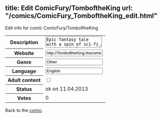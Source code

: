 title: Edit ComicFury/TomboftheKing
url: "/comics/ComicFury_TomboftheKing_edit.html"
---
Edit info for comic ComicFury/TomboftheKing

<form name="comic" action="http://gaepostmail.appengine.com/comic" name="post">
<table class="comicinfo">
<tr>
<th>Description</th><td><textarea name="description">Epic fantasy tale with a spin of sci-fi action. Similar to Lord of the Rings, Indiana Jones and Stargate all thrown together. Greed and corruption are the motivating factor behind the quest to unlock the secrets of an ancient map written in a language unknown to the current inhabitants of the land....only one man has been able to decipher the symbols, Lexus Doctramius.</textarea></td>
</tr>
<tr>
<th>Website</th><td><input type="text" name="url" value="http://TomboftheKing.thecomicseries.com/"/></td>
</tr>
<tr>
<th>Genre</th><td><input type="text" name="genre" value="Other"/></td>
</tr>
<tr>
<th>Language</th><td><input type="text" name="language" value="English"/></td>
</tr>
<tr>
<th>Adult content</th><td><input type="checkbox" name="adult" value="adult" /></td>
</tr>
<tr>
<th>Status</th><td>ok on 11.04.2013</td>
</tr>
<tr>
<th>Votes</th><td>0</div></td>
</tr>
</table>
</form>

Back to the [comic](/comics/ComicFury_TomboftheKing.html).
